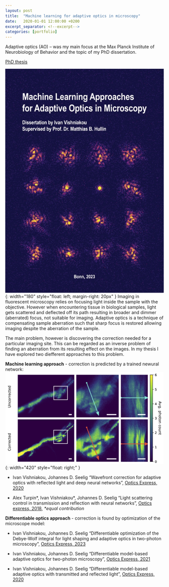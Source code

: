 ```yaml
---
layout: post
title:  "Machine learning for adaptive optics in microscopy"
date:   2020-01-01 12:00:00 +0200
excerpt_separator: <!--excerpt-->
categories: [portfolio]
---
```


Adaptive optics (AO) – was my main focus at the Max Planck Institute of Neurobiology of Behavior and the topic of my PhD dissertation. 

[PhD thesis](https://drive.google.com/file/d/1VPJNm1883KuJmIjIY-pB5rFeWmkSrijl/view)<br>

![ao_ml](/assets/portfolio/phd_cover.jpg){: width="180" style="float: left; margin-right: 20px" }
Imaging in fluorescent microscopy relies on focusing light inside the sample with the objective. However when encountering tissue in biological samples, light gets scattered and deflected off its path resulting in broader and dimmer (aberrated) focus, not suitable for imaging. Adaptive optics is a technique of compensating sample aberration such that sharp focus is restored allowing imaging despite the aberration of the sample.

The main problem, however is discovering the correction needed for a particular imaging site. This can be regarded as an inverse problem of finding an aberration from its resulting effect on the images.
In my thesis I have explored two diefferent approaches to this problem.
<!--excerpt-->

**Machine learning approach** - correction is predicted by a trained newural network:
![focusing_aberration](/assets/portfolio/ao_ml.jpg){: width="420" style="float: right;" }
* Ivan Vishniakou, Johannes D. Seelig “Wavefront correction for adaptive optics with reflected light and deep neural networks”, [Optics Express, 2020](https://opg.optica.org/oe/fulltext.cfm?uri=oe-28-10-15459&id=431582)

* Alex Turpin\*, Ivan Vishniakou\*, Johannes D. Seelig “Light scattering control in transmission and reflection with neural networks”, [Optics express, 2018](https://opg.optica.org/oe/fulltext.cfm?uri=oe-26-23-30911&id=401143), *\*equal contribution*


**Differentiable optics approach** - correction is found by optimization of the microscope model:

* Ivan Vishniakou, Johannes D. Seelig “Differentiable optimization of the Debye-Wolf integral for light shaping and adaptive optics in two-photon microscopy”, [Optics Express, 2023](https://opg.optica.org/oe/viewmedia.cfm?uri=oe-31-6-9526&html=true)

* Ivan Vishniakou, Johannes D. Seelig “Differentiable model-based adaptive optics for two-photon microscopy”, [Optics Express, 2021](https://opg.optica.org/oe/fulltext.cfm?uri=oe-29-14-21418&id=452707)

* Ivan Vishniakou, Johannes D. Seelig “Differentiable model-based adaptive optics with transmitted and reflected light”, [Optics Express, 2020](https://opg.optica.org/oe/fulltext.cfm?uri=oe-28-18-26436&id=437478)